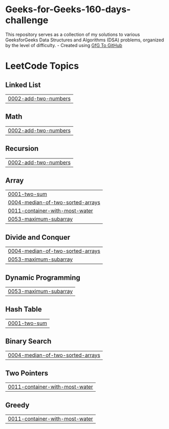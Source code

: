 # Geeks-for-Geeks-160-days-challenge
This repository serves as a collection of my solutions to various GeeksforGeeks Data Structures and Algorithms (DSA) problems, organized by the level of difficulty. - Created using [GfG To GitHub](https://github.com/AtharvaNanavate/GfG-To-GitHub)

<!---LeetCode Topics Start-->
# LeetCode Topics
## Linked List
|  |
| ------- |
| [0002-add-two-numbers](https://github.com/SurajPatil2645/Geeks-for-Geeks-160-days-challenge/tree/master/0002-add-two-numbers) |
## Math
|  |
| ------- |
| [0002-add-two-numbers](https://github.com/SurajPatil2645/Geeks-for-Geeks-160-days-challenge/tree/master/0002-add-two-numbers) |
## Recursion
|  |
| ------- |
| [0002-add-two-numbers](https://github.com/SurajPatil2645/Geeks-for-Geeks-160-days-challenge/tree/master/0002-add-two-numbers) |
## Array
|  |
| ------- |
| [0001-two-sum](https://github.com/SurajPatil2645/Geeks-for-Geeks-160-days-challenge/tree/master/0001-two-sum) |
| [0004-median-of-two-sorted-arrays](https://github.com/SurajPatil2645/Geeks-for-Geeks-160-days-challenge/tree/master/0004-median-of-two-sorted-arrays) |
| [0011-container-with-most-water](https://github.com/SurajPatil2645/Geeks-for-Geeks-160-days-challenge/tree/master/0011-container-with-most-water) |
| [0053-maximum-subarray](https://github.com/SurajPatil2645/Geeks-for-Geeks-160-days-challenge/tree/master/0053-maximum-subarray) |
## Divide and Conquer
|  |
| ------- |
| [0004-median-of-two-sorted-arrays](https://github.com/SurajPatil2645/Geeks-for-Geeks-160-days-challenge/tree/master/0004-median-of-two-sorted-arrays) |
| [0053-maximum-subarray](https://github.com/SurajPatil2645/Geeks-for-Geeks-160-days-challenge/tree/master/0053-maximum-subarray) |
## Dynamic Programming
|  |
| ------- |
| [0053-maximum-subarray](https://github.com/SurajPatil2645/Geeks-for-Geeks-160-days-challenge/tree/master/0053-maximum-subarray) |
## Hash Table
|  |
| ------- |
| [0001-two-sum](https://github.com/SurajPatil2645/Geeks-for-Geeks-160-days-challenge/tree/master/0001-two-sum) |
## Binary Search
|  |
| ------- |
| [0004-median-of-two-sorted-arrays](https://github.com/SurajPatil2645/Geeks-for-Geeks-160-days-challenge/tree/master/0004-median-of-two-sorted-arrays) |
## Two Pointers
|  |
| ------- |
| [0011-container-with-most-water](https://github.com/SurajPatil2645/Geeks-for-Geeks-160-days-challenge/tree/master/0011-container-with-most-water) |
## Greedy
|  |
| ------- |
| [0011-container-with-most-water](https://github.com/SurajPatil2645/Geeks-for-Geeks-160-days-challenge/tree/master/0011-container-with-most-water) |
<!---LeetCode Topics End-->